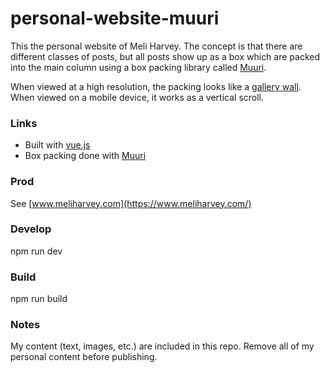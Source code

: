 # personal-website-muuri

This the personal website of Meli Harvey. The concept is that there are different classes of posts, but all posts show up as a box which are packed into the main column using a box packing library called [Muuri](https://haltu.github.io/muuri/).

When viewed at a high resolution, the packing looks like a [gallery wall](https://www.washingtonpost.com/lifestyle/home/gallery-walls-the-evolving-art-of-nailing-it/2019/05/06/e9c97026-524b-11e9-8d28-f5149e5a2fda_story.html). When viewed on a mobile device, it works as a vertical scroll.

### Links
* Built with [vue.js](https://vuejs.org/)
* Box packing done with [Muuri](https://haltu.github.io/muuri/)

### Prod
See [www.meliharvey.com](https://www.meliharvey.com/)

### Develop
npm run dev

### Build
npm run build

### Notes
My content (text, images, etc.) are included in this repo. Remove all of my personal content before publishing.
